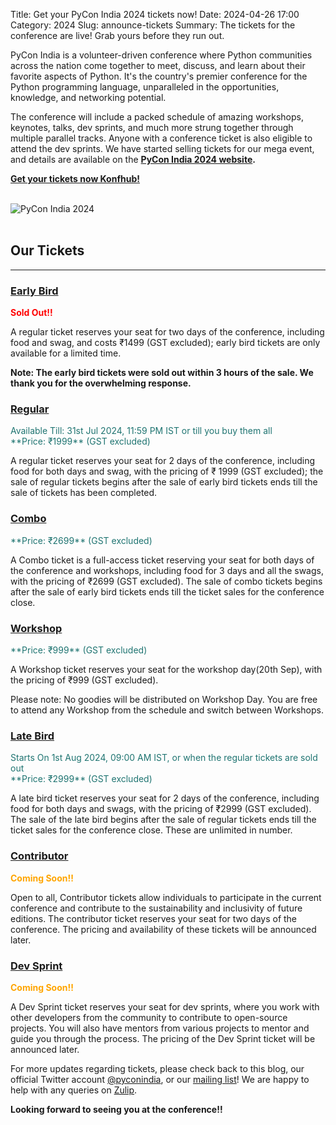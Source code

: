 Title: Get your PyCon India 2024 tickets now!
Date: 2024-04-26 17:00
Category: 2024
Slug: announce-tickets
Summary: The tickets for the conference are live! Grab yours before they run out.

PyCon India is a volunteer-driven conference where Python communities across the nation come together to meet, discuss, and learn about their favorite aspects of Python. It's the country's premier conference for the Python programming language, unparalleled in the opportunities, knowledge, and networking potential.

The conference will include a packed schedule of amazing workshops, keynotes, talks, dev sprints, and much more strung together through multiple parallel tracks. Anyone with a conference ticket is also eligible to attend the dev sprints.
We have started selling tickets for our mega event, and details are available on the **[PyCon India 2024 website](https://in.pycon.org/2024/).**

**[Get your tickets now Konfhub!](https://konfhub.com/pyconindia2024)**

<br/>
<div class="text-center">
  <a href="https://in.pycon.org/2024/" target="_blank" style="border: none; text-decoration: none;">
    <img src="{static}/theme/images/tickets.svg" alt="PyCon India 2024" class="img-fluid responsive-image">
  </a>
</div>
<br/>

## **Our Tickets**
<hr>

### <u>Early Bird</u>

<span style="color: #FF0000;">**Sold Out!!**</span>

A regular ticket reserves your seat for two days of the conference, including food and swag, and costs ₹1499 (GST excluded); early bird tickets are only available for a limited time.

**Note: The early bird tickets were sold out within 3 hours of the sale. We thank you for the overwhelming response.**

### <u>Regular</u>

<span style="color: #1f7471;">
Available Till: 31st Jul 2024, 11:59 PM IST or till you buy them all
<br />
**Price: ₹1999** (GST excluded)
</span>

A regular ticket reserves your seat for 2 days of the conference, including food for both days and swag, with the pricing of ₹ 1999 (GST excluded); the sale of regular tickets begins after the sale of early bird tickets ends till the sale of tickets has been completed.

### <u>Combo</u>

<span style="color: #1f7471;">
**Price: ₹2699** (GST excluded)
</span>

A Combo ticket is a full-access ticket reserving your seat for both days of the conference and workshops, including food for 3 days and all the swags, with the pricing of ₹2699 (GST excluded). The sale of combo tickets begins after the sale of early bird tickets ends till the ticket sales for the conference close.

### <u>Workshop</u>

<span style="color: #1f7471;">
**Price: ₹999** (GST excluded)
</span>

A Workshop ticket reserves your seat for the workshop day(20th Sep), with the pricing of ₹999 (GST excluded).

Please note: No goodies will be distributed on Workshop Day. You are free to attend any Workshop from the schedule and switch between Workshops.

### <u>Late Bird</u>

<span style="color: #1f7471;">
Starts On 1st Aug 2024, 09:00 AM IST, or when the regular tickets are sold out
<br />
**Price: ₹2999** (GST excluded)
</span>

A late bird ticket reserves your seat for 2 days of the conference, including food for both days and swags, with the pricing of ₹2999 (GST excluded). The sale of the late bird begins after the sale of regular tickets ends till the ticket sales for the conference close. These are unlimited in number.

### <u>Contributor</u>

<span style="color: #FFA500; font-weight: bold;">
Coming Soon!!
</span>

Open to all, Contributor tickets allow individuals to participate in the current conference and contribute to the sustainability and inclusivity of future editions. The contributor ticket reserves your seat for two days of the conference. The pricing and availability of these tickets will be announced later.

### <u>Dev Sprint</u>

<span style="color: #FFA500; font-weight: bold;">
Coming Soon!!
</span>

A Dev Sprint ticket reserves your seat for dev sprints, where you work with other developers from the community to contribute to open-source projects. You will also have mentors from various projects to mentor and guide you through the process. The pricing of the Dev Sprint ticket will be announced later.


For more updates regarding tickets, please check back to this blog, our official Twitter account [@pyconindia](https://twitter.com/pyconindia/), or our [mailing list](https://mail.python.org/mailman/listinfo/inpycon)! We are happy to help with any queries on [Zulip](https://pyconindia.zulipchat.com/).

**Looking forward to seeing you at the conference!!**
